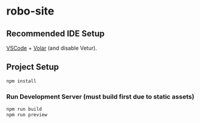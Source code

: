 # robo-site

## Recommended IDE Setup

[VSCode](https://code.visualstudio.com/) + [Volar](https://marketplace.visualstudio.com/items?itemName=Vue.volar) (and disable Vetur).

## Project Setup

```sh
npm install
```

### Run Development Server (must build first due to static assets)

```sh
npm run build
npm run preview
```
